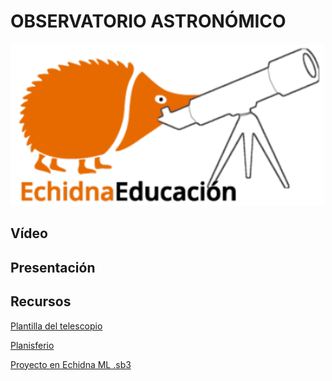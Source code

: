 # OBSERVATORIO ASTRONÓMICO
![EchidnaYtelescopio](https://github.com/lobotic/Proyectitos/blob/master/Echidna/Observatorio/logotelescopio.png)

## Vídeo


## Presentación


## Recursos
[Plantilla del telescopio](https://github.com/lobotic/Proyectitos/blob/master/Echidna/Observatorio/telescopio/telescopio.pdf)

[Planisferio](https://github.com/lobotic/Proyectitos/blob/master/Echidna/Observatorio/planisferio1.pdf)          

[Proyecto en Echidna ML .sb3](https://github.com/lobotic/Proyectitos/blob/master/Echidna/Observatorio/Observatorio.sb3)        
